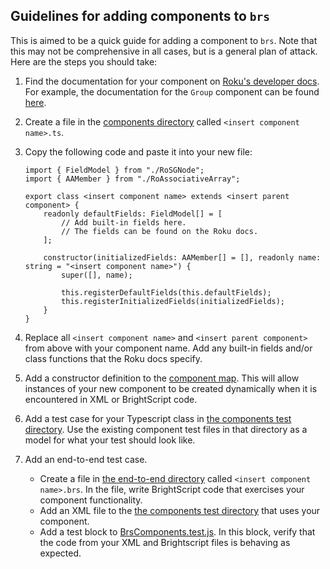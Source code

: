 ## Guidelines for adding components to `brs`

This is aimed to be a quick guide for adding a component to `brs`. Note that this may not be comprehensive in all cases, but is a general plan of attack. Here are the steps you should take:

1. Find the documentation for your component on [Roku's developer docs](https://developer.roku.com). For example, the documentation for the `Group` component can be found [here](https://developer.roku.com/en-gb/docs/references/scenegraph/layout-group-nodes/group.md).
1. Create a file in the [components directory](https://github.com/sjbarag/brs/tree/master/src/brsTypes/components) called `<insert component name>.ts`.
1. Copy the following code and paste it into your new file:

    ```
    import { FieldModel } from "./RoSGNode";
    import { AAMember } from "./RoAssociativeArray";

    export class <insert component name> extends <insert parent component> {
        readonly defaultFields: FieldModel[] = [
            // Add built-in fields here.
            // The fields can be found on the Roku docs.
        ];

        constructor(initializedFields: AAMember[] = [], readonly name: string = "<insert component name>") {
            super([], name);

            this.registerDefaultFields(this.defaultFields);
            this.registerInitializedFields(initializedFields);
        }
    }
    ```

1. Replace all `<insert component name>` and `<insert parent component>` from above with your component name. Add any built-in fields and/or class functions that the Roku docs specify.
1. Add a constructor definition to the [component map](https://github.com/sjbarag/brs/blob/0a1e262260be7ce1e5db00d91160262ad64b553b/src/brsTypes/index.ts#L48-L51). This will allow instances of your new component to be created dynamically when it is encountered in XML or BrightScript code.
1. Add a test case for your Typescript class in [the components test directory](https://github.com/sjbarag/brs/tree/master/test/brsTypes/components). Use the existing component test files in that directory as a model for what your test should look like.
1. Add an end-to-end test case.
    - Create a file in [the end-to-end directory](https://github.com/sjbarag/brs/tree/master/test/e2e) called `<insert component name>.brs`. In the file, write BrightScript code that exercises your component functionality.
    - Add an XML file to the [the components test directory](https://github.com/sjbarag/brs/tree/master/test/brsTypes/components) that uses your component.
    - Add a test block to [BrsComponents.test.js](https://github.com/sjbarag/brs/blob/master/test/e2e/BrsComponents.test.js). In this block, verify that the code from your XML and Brightscript files is behaving as expected.
